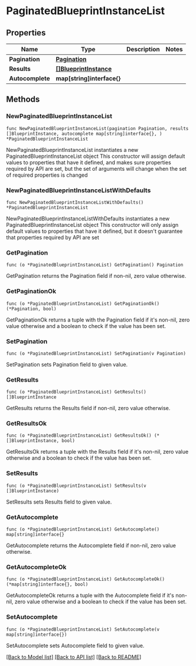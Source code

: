 # PaginatedBlueprintInstanceList

## Properties

Name | Type | Description | Notes
------------ | ------------- | ------------- | -------------
**Pagination** | [**Pagination**](Pagination.md) |  | 
**Results** | [**[]BlueprintInstance**](BlueprintInstance.md) |  | 
**Autocomplete** | **map[string]interface{}** |  | 

## Methods

### NewPaginatedBlueprintInstanceList

`func NewPaginatedBlueprintInstanceList(pagination Pagination, results []BlueprintInstance, autocomplete map[string]interface{}, ) *PaginatedBlueprintInstanceList`

NewPaginatedBlueprintInstanceList instantiates a new PaginatedBlueprintInstanceList object
This constructor will assign default values to properties that have it defined,
and makes sure properties required by API are set, but the set of arguments
will change when the set of required properties is changed

### NewPaginatedBlueprintInstanceListWithDefaults

`func NewPaginatedBlueprintInstanceListWithDefaults() *PaginatedBlueprintInstanceList`

NewPaginatedBlueprintInstanceListWithDefaults instantiates a new PaginatedBlueprintInstanceList object
This constructor will only assign default values to properties that have it defined,
but it doesn't guarantee that properties required by API are set

### GetPagination

`func (o *PaginatedBlueprintInstanceList) GetPagination() Pagination`

GetPagination returns the Pagination field if non-nil, zero value otherwise.

### GetPaginationOk

`func (o *PaginatedBlueprintInstanceList) GetPaginationOk() (*Pagination, bool)`

GetPaginationOk returns a tuple with the Pagination field if it's non-nil, zero value otherwise
and a boolean to check if the value has been set.

### SetPagination

`func (o *PaginatedBlueprintInstanceList) SetPagination(v Pagination)`

SetPagination sets Pagination field to given value.


### GetResults

`func (o *PaginatedBlueprintInstanceList) GetResults() []BlueprintInstance`

GetResults returns the Results field if non-nil, zero value otherwise.

### GetResultsOk

`func (o *PaginatedBlueprintInstanceList) GetResultsOk() (*[]BlueprintInstance, bool)`

GetResultsOk returns a tuple with the Results field if it's non-nil, zero value otherwise
and a boolean to check if the value has been set.

### SetResults

`func (o *PaginatedBlueprintInstanceList) SetResults(v []BlueprintInstance)`

SetResults sets Results field to given value.


### GetAutocomplete

`func (o *PaginatedBlueprintInstanceList) GetAutocomplete() map[string]interface{}`

GetAutocomplete returns the Autocomplete field if non-nil, zero value otherwise.

### GetAutocompleteOk

`func (o *PaginatedBlueprintInstanceList) GetAutocompleteOk() (*map[string]interface{}, bool)`

GetAutocompleteOk returns a tuple with the Autocomplete field if it's non-nil, zero value otherwise
and a boolean to check if the value has been set.

### SetAutocomplete

`func (o *PaginatedBlueprintInstanceList) SetAutocomplete(v map[string]interface{})`

SetAutocomplete sets Autocomplete field to given value.



[[Back to Model list]](../README.md#documentation-for-models) [[Back to API list]](../README.md#documentation-for-api-endpoints) [[Back to README]](../README.md)


